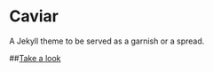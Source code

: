 Caviar
======

A Jekyll theme to be served as a garnish or a spread.

##[Take a look](http://robincwillis.github.io/Caviar)
